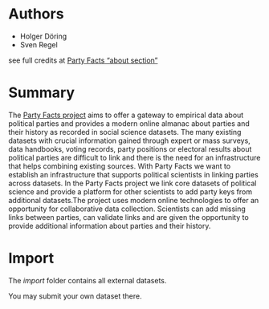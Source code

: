 # Authors

* Holger Döring
* Sven Regel

see full credits at [Party Facts “about section”](http://partyfacts.herokuapp.com/documentation/about/)

# Summary

The [Party Facts project](http://partyfacts.herokuapp.com/) aims to offer a gateway to empirical data about political parties and provides a modern online almanac about parties and their history as recorded in social science datasets. The many existing datasets with crucial information gained through expert or mass surveys, data handbooks, voting records, party positions or electoral results about political parties are difficult to link and there is the need for an infrastructure that helps combining existing sources. With Party Facts we want to establish an infrastructure that supports political scientists in linking parties across datasets. In the Party Facts project we link core datasets of political science and provide a platform for other scientists to add party keys from additional datasets.The project uses modern online technologies to offer an opportunity for collaborative data collection. Scientists can add missing links between parties, can validate links and are given the opportunity to provide additional information about parties and their history.

# Import

The _import_ folder contains all external datasets.

You may submit your own dataset there.
